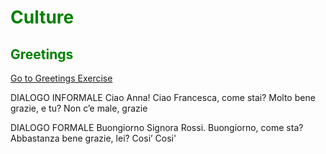 <h1 style="color:green;"> Culture</h1>

<h2 style="color:green;"> Greetings </h2>

<p>
<a style="float:right:" href="greetings.html" class="btn2">Go to Greetings Exercise</a>
</p>
<div style="clear.both;"> </div>

<p> DIALOGO INFORMALE
Ciao Anna!
Ciao Francesca, come stai?
Molto bene grazie, e tu?
Non c’e male, grazie

DIALOGO FORMALE
Buongiorno Signora Rossi.
Buongiorno, come sta?
Abbastanza bene grazie, lei?
Cosi’ Cosi'
 </p>
